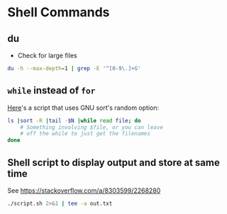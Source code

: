 # Shell Commands
## du
* Check for large files
```bash
du -h --max-depth=1 | grep -E '^[0-9\.]+G'
```
## `while` instead of `for`
[Here](https://stackoverflow.com/a/414316)'s a script that uses GNU sort's random option:
```bash
ls |sort -R |tail -$N |while read file; do
    # Something involving $file, or you can leave
    # off the while to just get the filenames
done
```
## Shell script to display output and store at same time
See https://stackoverflow.com/a/8303599/2268280
```bash
./script.sh 2>&1 | tee -a out.txt
```
